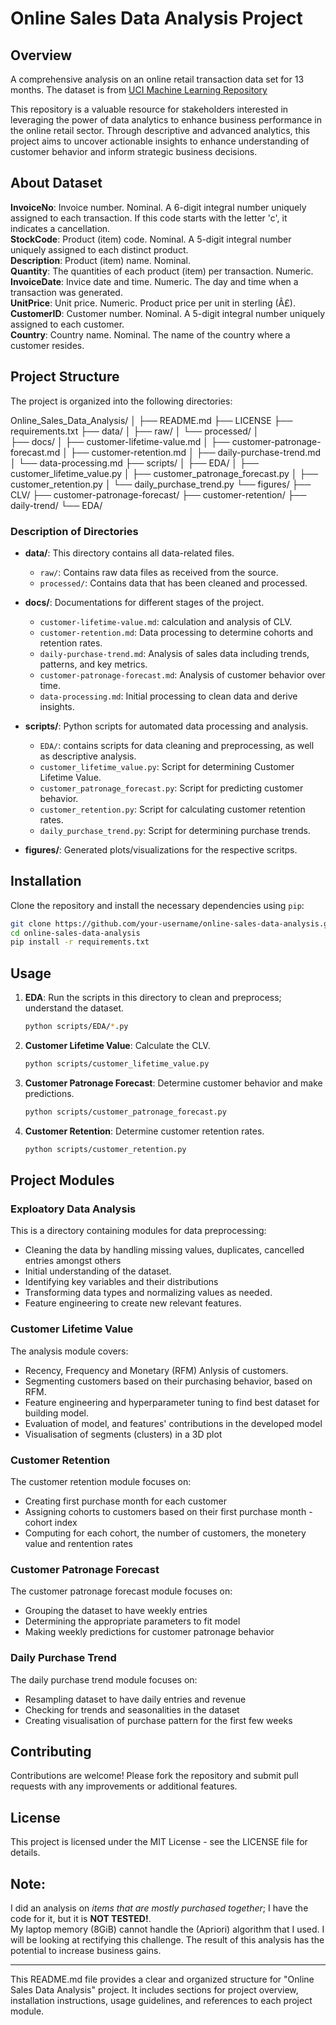 # Online Sales Data Analysis Project

## Overview
A comprehensive analysis on an online retail transaction data set for 13 months. The dataset is from 
[UCI Machine Learning Repository](https://www.kaggle.com/datasets/lakshmi25npathi/online-retail-dataset)<br>

This repository is a valuable resource for stakeholders interested in leveraging the power of data analytics 
to enhance business performance in the online retail sector. Through descriptive and advanced analytics, this 
project aims to uncover actionable insights to enhance understanding of customer behavior and inform strategic 
business decisions.

## About Dataset
**InvoiceNo**: Invoice number. Nominal. A 6-digit integral number uniquely assigned to each transaction. If this 
code starts with the letter 'c', it indicates a cancellation.<br>
**StockCode**: Product (item) code. Nominal. A 5-digit integral number uniquely assigned to each distinct product.<br>
**Description**: Product (item) name. Nominal.<br>
**Quantity**: The quantities of each product (item) per transaction. Numeric.<br>
**InvoiceDate**: Invice date and time. Numeric. The day and time when a transaction was generated.<br>
**UnitPrice**: Unit price. Numeric. Product price per unit in sterling (Â£).<br>
**CustomerID**: Customer number. Nominal. A 5-digit integral number uniquely assigned to each customer.<br>
**Country**: Country name. Nominal. The name of the country where a customer resides.<br>


## Project Structure
The project is organized into the following directories:


Online_Sales_Data_Analysis/
│
├── README.md
├── LICENSE
├── requirements.txt
├── data/
│   ├── raw/
│   └── processed/
│   
├── docs/
│   ├── customer-lifetime-value.md
│   ├── customer-patronage-forecast.md
│   ├── customer-retention.md
│   ├── daily-purchase-trend.md
│   └── data-processing.md
├── scripts/
│   ├── EDA/
│   ├── customer_lifetime_value.py
│   ├── customer_patronage_forecast.py
│   ├── customer_retention.py
│   └── daily_purchase_trend.py
└── figures/
    ├── CLV/
    ├── customer-patronage-forecast/
    ├── customer-retention/
    ├── daily-trend/
    └── EDA/


### Description of Directories
- **data/**: This directory contains all data-related files.
  - `raw/`: Contains raw data files as received from the source.
  - `processed/`: Contains data that has been cleaned and processed.

- **docs/**: Documentations for different stages of the project.
  - `customer-lifetime-value.md`: calculation and analysis of CLV.
  - `customer-retention.md`: Data processing to determine cohorts and retention rates.
  - `daily-purchase-trend.md`: Analysis of sales data including trends, patterns, and key metrics.
  - `customer-patronage-forecast.md`: Analysis of customer behavior over time.
  - `data-processing.md`: Initial processing to clean data and derive insights.

- **scripts/**: Python scripts for automated data processing and analysis.
  - `EDA/`: contains scripts for data cleaning and preprocessing, as well as descriptive analysis.
  - `customer_lifetime_value.py`: Script for determining Customer Lifetime Value.
  - `customer_patronage_forecast.py`: Script for predicting customer behavior.
  - `customer_retention.py`: Script for calculating customer retention rates.
  - `daily_purchase_trend.py`: Script for determining purchase trends.

- **figures/**: Generated plots/visualizations for the respective scritps.


## Installation
Clone the repository and install the necessary dependencies using `pip`:
```bash
git clone https://github.com/your-username/online-sales-data-analysis.git
cd online-sales-data-analysis
pip install -r requirements.txt
```

## Usage
1. **EDA**: Run the scripts in this directory to clean and preprocess; understand the dataset.
    ```bash
    python scripts/EDA/*.py
    ```

2. **Customer Lifetime Value**: Calculate the CLV.
    ```bash
    python scripts/customer_lifetime_value.py
    ```

3. **Customer Patronage Forecast**: Determine customer behavior and make predictions.
    ```bash
    python scripts/customer_patronage_forecast.py
    ```

4. **Customer Retention**: Determine customer retention rates.
    ```bash
    python scripts/customer_retention.py
    ```

## Project Modules
### Exploatory Data Analysis
This is a directory containing modules for data preprocessing:
- Cleaning the data by handling missing values, duplicates, cancelled entries amongst others
- Initial understanding of the dataset.
- Identifying key variables and their distributions
- Transforming data types and normalizing values as needed.
- Feature engineering to create new relevant features.

### Customer Lifetime Value
The analysis module covers:
- Recency, Frequency and Monetary (RFM) Anlysis of customers.
- Segmenting customers based on their purchasing behavior, based on RFM.
- Feature engineering and hyperparameter tuning to find best dataset for building model.
- Evaluation of model, and features' contributions in the developed model
- Visualisation of segments (clusters) in a 3D plot

### Customer Retention
The customer retention module focuses on:
- Creating first purchase month for each customer
- Assigning cohorts to customers based on their first purchase month - cohort index
- Computing for each cohort, the number of customers, the monetery value and rentention rates

### Customer Patronage Forecast
The customer patronage forecast module focuses on:
- Grouping the dataset to have weekly entries
- Determining the appropriate parameters to fit model
- Making weekly predictions for customer patronage behavior

### Daily Purchase Trend
The daily purchase trend module focuses on:
- Resampling dataset to have daily entries and revenue
- Checking for trends and seasonalities in the dataset
- Creating visualisation of purchase pattern for the first few weeks

## Contributing
Contributions are welcome! Please fork the repository and submit pull requests with any improvements or additional features.

## License
This project is licensed under the MIT License - see the LICENSE file for details.

## Note: 
I did an analysis on _items that are mostly purchased together_; I have the code for it, but it is **NOT TESTED!**.  
My laptop memory (8GiB) cannot handle the (Apriori) algorithm that I used. I will be looking at rectifying this 
challenge. The result of this analysis has the potential to increase business gains.

---

This README.md file provides a clear and organized structure for "Online Sales Data Analysis" project. It includes sections for project 
overview, installation instructions, usage guidelines, and references to each project module.
